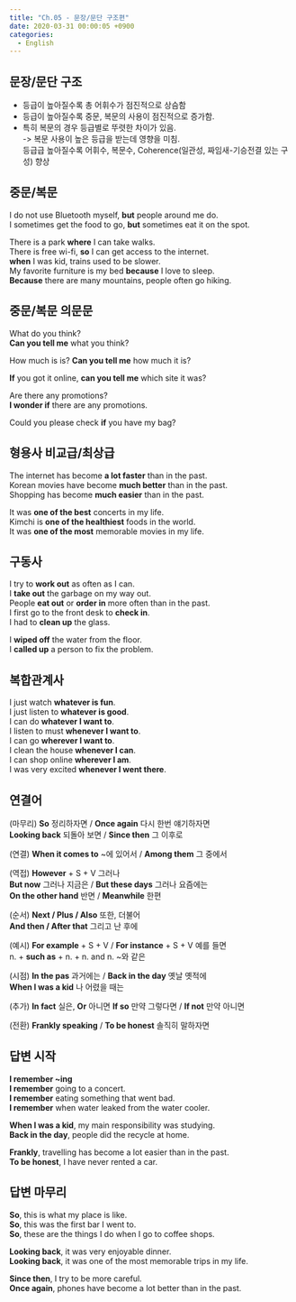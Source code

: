 ```yaml
---
title: "Ch.05 - 문장/문단 구조편"
date: 2020-03-31 00:00:05 +0900
categories:
  - English
---
```

## 문장/문단 구조
- 등급이 높아질수록 총 어휘수가 점진적으로 상슴함
- 등급이 높아질수록 중문, 복문의 사용이 점진적으로 증가함.
- 특히 복문의 경우 등급별로 뚜렷한 차이가 있음.  
-> 복문 사용이 높은 등급을 받는데 영향을 미침.  
 등급급 높아질수록 어휘수, 복문수, Coherence(일관성, 짜임새-기승전결 있는 구성) 향상 
 
## 중문/복문
I do not use Bluetooth myself, **but** people around me do.  
I sometimes get the food to go, **but** sometimes eat it on the spot.  

There is a park **where** I can take walks.  
There is free wi-fi, **so** I can get access to the internet.  
**when** I was kid, trains used to be slower.  
My favorite furniture is my bed **because** I love to sleep.  
**Because** there are many mountains, people often go hiking.  

## 중문/복문 의문문
What do you think?  
**Can you tell me** what you think?

How much is is?
**Can you tell me** how much it is?

**If** you got it online, **can you tell me** which site it was?

Are there any promotions?  
**I wonder if** there are any promotions.  

Could you please check **if** you have my bag?  

## 형용사 비교급/최상급
The internet has become **a lot faster** than in the past.  
Korean movies have become **much better** than in the past.  
Shopping has become **much easier** than in the past.  

It was **one of the best** concerts in my life.  
Kimchi is **one of the healthiest** foods in the world.  
It was **one of the most** memorable movies in my life.  

## 구동사
I try to **work out** as often as I can.  
I **take out** the garbage on my way out.  
People **eat out** or **order in** more often than in the past.   
I first go to the front desk to **check in**.  
I had to **clean up** the glass.  

I **wiped off** the water from the floor.  
I **called up** a person to fix the problem.  

## 복합관계사
I just watch **whatever is fun**.  
I just listen to **whatever is good**.  
I can do **whatever I want to**.  
I listen to must **whenever I want to**.  
I can go **wherever I want to**.  
I clean the house **whenever I can**.  
I can shop online **wherever I am**.  
I was very excited **whenever I went there**.  

## 연결어
(마무리) **So** 정리하자면 / **Once again** 다시 한번 얘기하자면  
**Looking back** 되돌아 보면 / **Since then** 그 이후로  

(연결) **When it comes to** ~에 있어서 / **Among them** 그 중에서  

(역접) **However** + S + V 그러나  
**But now** 그러나 지금은 / **But these days** 그러나 요즘에는  
**On the other hand** 반면 / **Meanwhile** 한편  

(순서) **Next / Plus / Also** 또한, 더불어  
**And then / After that** 그리고 난 후에  

(예시) **For example** + S + V / **For instance** + S + V 예를 들면  
 n. + **such as** + n. + n. and n. ~와 같은 
 
(시점) **In the pas** 과거에는 / **Back in the day** 옛날 옛적에  
**When I was a kid** 나 어렸을 때는

(추가) **In fact** 실은, **Or** 아니면
**If so** 만약 그렇다면 / **If not** 만약 아니면

(전환) **Frankly speaking** / **To be honest** 솔직히 말하자면

## 답변 시작
**I remember ~ing**  
**I remember** going to a concert.  
**I remember** eating something that went bad.  
**I remember** when water leaked from the water cooler.  

**When I was a kid**, my main responsibility was studying.  
**Back in the day**, people did the recycle at home.  

**Frankly**, travelling has become a lot easier than in the past.  
**To be honest**, I have never rented a car.  

## 답변 마무리
**So**, this is what my place is like.  
**So**, this was the first bar I went to.  
**So**, these are the things I do when I go to coffee shops.  

**Looking back**, it was very enjoyable dinner.  
**Looking back**, it was one of the most memorable trips in my life.  

**Since then**, I try to be more careful.  
**Once again**, phones have become a lot better than in the past.
